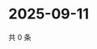 # 2025-09-11

共 0 条

<!-- BEGIN ZHIHUQUESTIONS -->
<!-- 最后更新时间 Thu Sep 11 2025 11:27:18 GMT+0800 (China Standard Time) -->

<!-- END ZHIHUQUESTIONS -->
